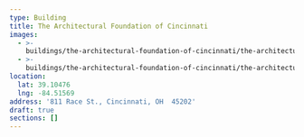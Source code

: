 ```yaml
---
type: Building
title: The Architectural Foundation of Cincinnati
images:
  - >-
    buildings/the-architectural-foundation-of-cincinnati/the-architectural-foundation-of-cincinnati-0_tymekn
  - >-
    buildings/the-architectural-foundation-of-cincinnati/the-architectural-foundation-of-cincinnati-1_mfzdi7
location:
  lat: 39.10476
  lng: -84.51569
address: '811 Race St., Cincinnati, OH  45202'
draft: true
sections: []
---
```


